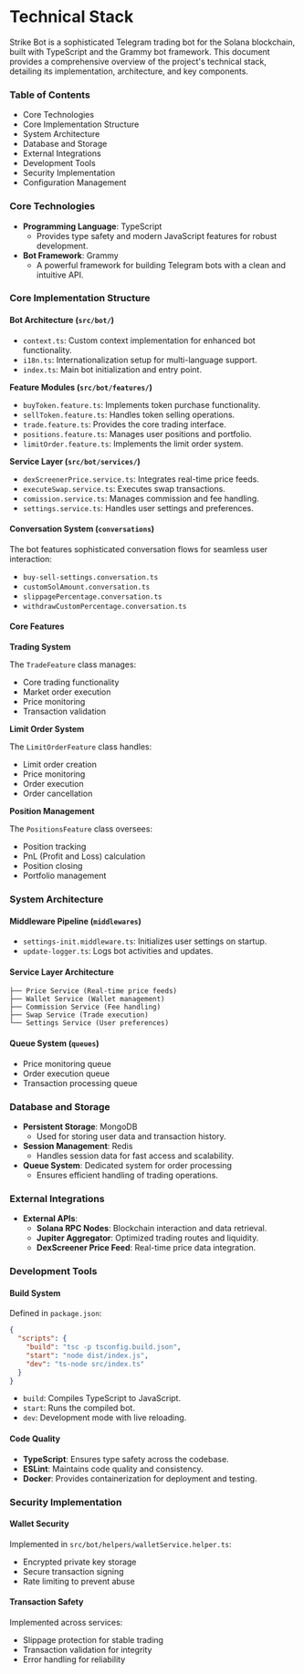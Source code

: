 # Technical Stack

Strike Bot is a sophisticated Telegram trading bot for the Solana blockchain, built with TypeScript and the Grammy bot framework. This document provides a comprehensive overview of the project's technical stack, detailing its implementation, architecture, and key components.

### Table of Contents

* Core Technologies
* Core Implementation Structure
* System Architecture
* Database and Storage
* External Integrations
* Development Tools
* Security Implementation
* Configuration Management

### Core Technologies

* **Programming Language**: TypeScript
  * Provides type safety and modern JavaScript features for robust development.
* **Bot Framework**: Grammy
  * A powerful framework for building Telegram bots with a clean and intuitive API.

### Core Implementation Structure

#### Bot Architecture (`src/bot/`)

* `context.ts`: Custom context implementation for enhanced bot functionality.
* `i18n.ts`: Internationalization setup for multi-language support.
* `index.ts`: Main bot initialization and entry point.

**Feature Modules (`src/bot/features/`)**

* `buyToken.feature.ts`: Implements token purchase functionality.
* `sellToken.feature.ts`: Handles token selling operations.
* `trade.feature.ts`: Provides the core trading interface.
* `positions.feature.ts`: Manages user positions and portfolio.
* `limitOrder.feature.ts`: Implements the limit order system.

**Service Layer (`src/bot/services/`)**

* `dexScreenerPrice.service.ts`: Integrates real-time price feeds.
* `executeSwap.service.ts`: Executes swap transactions.
* `comission.service.ts`: Manages commission and fee handling.
* `settings.service.ts`: Handles user settings and preferences.

#### Conversation System (`conversations`)

The bot features sophisticated conversation flows for seamless user interaction:

* `buy-sell-settings.conversation.ts`
* `customSolAmount.conversation.ts`
* `slippagePercentage.conversation.ts`
* `withdrawCustomPercentage.conversation.ts`

#### Core Features

**Trading System**

The `TradeFeature` class manages:

* Core trading functionality
* Market order execution
* Price monitoring
* Transaction validation

**Limit Order System**

The `LimitOrderFeature` class handles:

* Limit order creation
* Price monitoring
* Order execution
* Order cancellation

**Position Management**

The `PositionsFeature` class oversees:

* Position tracking
* PnL (Profit and Loss) calculation
* Position closing
* Portfolio management

### System Architecture

#### Middleware Pipeline (`middlewares`)

* `settings-init.middleware.ts`: Initializes user settings on startup.
* `update-logger.ts`: Logs bot activities and updates.

#### Service Layer Architecture

```
├── Price Service (Real-time price feeds)
├── Wallet Service (Wallet management)
├── Commission Service (Fee handling)
├── Swap Service (Trade execution)
└── Settings Service (User preferences)
```

#### Queue System (`queues`)

* Price monitoring queue
* Order execution queue
* Transaction processing queue

### Database and Storage

* **Persistent Storage**: MongoDB
  * Used for storing user data and transaction history.
* **Session Management**: Redis
  * Handles session data for fast access and scalability.
* **Queue System**: Dedicated system for order processing
  * Ensures efficient handling of trading operations.

### External Integrations

* **External APIs**:
  * **Solana RPC Nodes**: Blockchain interaction and data retrieval.
  * **Jupiter Aggregator**: Optimized trading routes and liquidity.
  * **DexScreener Price Feed**: Real-time price data integration.

### Development Tools

#### Build System

Defined in `package.json`:

```json
{
  "scripts": {
    "build": "tsc -p tsconfig.build.json",
    "start": "node dist/index.js",
    "dev": "ts-node src/index.ts"
  }
}
```

* `build`: Compiles TypeScript to JavaScript.
* `start`: Runs the compiled bot.
* `dev`: Development mode with live reloading.

#### Code Quality

* **TypeScript**: Ensures type safety across the codebase.
* **ESLint**: Maintains code quality and consistency.
* **Docker**: Provides containerization for deployment and testing.

### Security Implementation

#### Wallet Security

Implemented in `src/bot/helpers/walletService.helper.ts`:

* Encrypted private key storage
* Secure transaction signing
* Rate limiting to prevent abuse

#### Transaction Safety

Implemented across services:

* Slippage protection for stable trading
* Transaction validation for integrity
* Error handling for reliability

